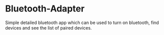 # Bluetooth-Adapter

Simple detailed bluetooth app which can be used to turn on bluetooth, find devices and see the list of paired devices.
